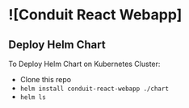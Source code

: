 # ![Conduit React Webapp]


## Deploy Helm Chart

To Deploy Helm Chart on Kubernetes Cluster:

- Clone this repo
- `helm install conduit-react-webapp ./chart`
- `helm ls`
